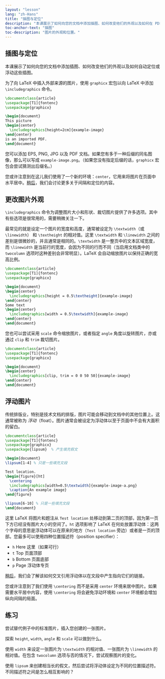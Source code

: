 ```yaml
---
layout: "lesson"
lang: "zh-Hans"
title: "插图与定位"
description: "本课展示了如何向您的文档中添加插图、如何改变他们的外观以及如何在 PDF 中自动定位或浮动这些插图。"
toc-anchor-text: "插图"
toc-description: "图片的外观和位置。"
---
```


## 插图与定位

<span
  class="summary">本课展示了如何向您的文档中添加插图、如何改变他们的外观以及如何自动定位或浮动这些插图。</span>

为了向 LaTeX 中插入外部来源的图片，使用 `graphicx` 宏包以向 LaTeX 中添加 `\includegraphics` 命令。

```latex
\documentclass{article}
\usepackage[T1]{fontenc}
\usepackage{graphicx}

\begin{document}
This picture
\begin{center}
  \includegraphics[height=2cm]{example-image}
\end{center}
is an imported PDF.
\end{document}
```

您可以添加 EPS, PNG, JPG 以及 PDF 文档。如果您有多于一种后缀的同名图像，那么可以写成 `example-image.png`。（如果您没有指定后缀的话，`graphicx` 宏包会尝试猜测出后缀名。）

您或许注意到在这儿我们使用了一个新的环境：`center`，它用来将图片在页面中水平居中。[稍后](lesson-11)，我们会讨论更多关于间隔和定位的内容。

## 更改图片外观

`\includegraphics` 命令为调整图片大小和形状、裁切图片提供了许多选项。其中有些选项是很常用的，需要稍微关注一下。

最常见的就是设定一个图片的宽度和高度，通常被设定为 `\textwidth`（或 `\linewidth`） 和 `\textheight` 的相对值。这里 `\textwidth` 和 `\linewidth` 之间的差别是很微妙的，并且通常是相同的。`\textwidth` 是一整页中的文本区域宽度，而 `\linewidth` 是当前行的宽度，会因为不同的行而不同（当启用文档类中的 `twocolumn` 选项时这种差别会非常明显）。LaTeX 会自动缩放图片以保持正确的宽高比例。

```latex
\documentclass{article}
\usepackage[T1]{fontenc}
\usepackage{graphicx}

\begin{document}
\begin{center}
  \includegraphics[height = 0.5\textheight]{example-image}
\end{center}
Some text
\begin{center}
  \includegraphics[width = 0.5\textwidth]{example-image}
\end{center}
\end{document}
```

您也可以尝试采用 `scale` 命令缩放图片，或者指定 `angle` 角度以旋转图片，亦或通过 `clip` 和 `trim` 裁切图片。

```latex
\documentclass{article}
\usepackage[T1]{fontenc}
\usepackage{graphicx}

\begin{document}
\begin{center}
  \includegraphics[clip, trim = 0 0 50 50]{example-image}
\end{center}
\end{document}
```

## 浮动图片

传统排版业，特别是技术文档的排版，图片可能会移动到文档中的其他位置上。这通常被称为 *浮动*（float）。图片通常会被设定为浮动体以至于页面中不会有大面积的留白。

```latex
\documentclass{article}
\usepackage[T1]{fontenc}
\usepackage{graphicx}
\usepackage{lipsum}  % 产生填充假文

\begin{document}
\lipsum[1-4] % 只是一些填充文段

Test location.
\begin{figure}[ht]
  \centering
  \includegraphics[width=0.5\textwidth]{example-image-a.png}
  \caption{An example image}
\end{figure}

\lipsum[6-10] % 只是一些填充文段
\end{document}
```

这里 LaTeX 将图片和题注从 `Test location` 处移动到第二页的顶部，因为第一页下方已经没有图片大小的空间了。`ht` 选项影响了 LaTeX 在何处放置浮动体：这两个字母的意思是浮动体可以在原来的地方（`Test location` 旁边）或者是一页的顶部。您最多可以使用四种位置描述符（position specifier）：

- `h` Here 这里（如果可行）
- `t` Top 页面顶部
- `b` Bottom 页面底部
- `p` Page 浮动体专页

[稍后](lesson-09)，我们会了解该如何交叉引用浮动体以在文段中产生指向它们的链接。

您或许注意到了我们使用 `\centering` 而不是采用 `center` 环境来居中图片。如果需要水平居中内容，使用 `\centering` 将会避免浮动环境和 `center` 环境都会增加纵向间隔的局面。

## 练习

尝试替代例子中的标准图片，插入您创建的一张图片。

探索 `height`, `width`, `angle` 和 `scale` 可以做到什么。

使用 `width` 来设定一张图片为 `\textwidth` 的相对值、一张图片为 `\linewidth` 的相对值。在包含 `twocolumn` 选项与否的情况下，尝试观察图片的变化。

使用 `lipsum` 来创建相当长的假文，然后尝试将浮动体设定为不同的位置描述符。不同描述符之间是怎么相互影响的？